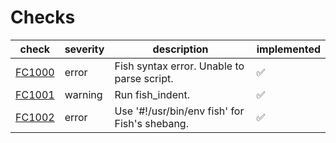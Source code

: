 # Checks

| check    | severity | description                                                     | implemented        |
| -------- | -------- | --------------------------------------------------------------- | ------------------ |
| [FC1000] | error    | Fish syntax error. Unable to parse script.                      | :white_check_mark: |
| [FC1001] | warning  | Run fish_indent.                                                | :white_check_mark: |
| [FC1002] | error    | Use '#!/usr/bin/env fish' for Fish's shebang.                   | :white_check_mark: |

[FC1000]: https://github.com/mattmc3/fishcheck/wiki/FC1000
[FC1001]: https://github.com/mattmc3/fishcheck/wiki/FC1001
[FC1002]: https://github.com/mattmc3/fishcheck/wiki/FC1002
